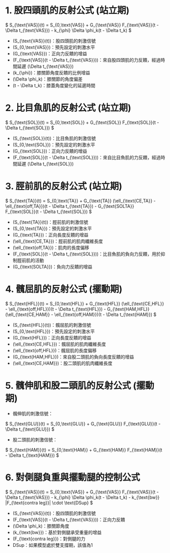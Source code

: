 # 1. 股四頭肌的反射公式 (站立期)

$
S_{\text{VAS}}(t) = S_{0,\text{VAS}} + G_{\text{VAS}} F_{\text{VAS}}(t - \Delta t_{\text{VAS}}) - k_{\phi} \Delta \phi_k(t - \Delta t_k)
$

- \(S_{\text{VAS}}(t)\)：股四頭肌的刺激信號
- \(S_{0,\text{VAS}}\)：預先設定的刺激水平
- \(G_{\text{VAS}}\)：正向力反饋的增益
- \(F_{\text{VAS}}(t - \Delta t_{\text{VAS}})\)：來自股四頭肌的力反饋，經過時間延遲 \(\Delta t_{\text{VAS}}\)
- \(k_{\phi}\)：膝關節角度反饋的比例增益
- \(\Delta \phi_k\)：膝關節的角度偏差
- \(t - \Delta t_k\)：膝蓋角度變化的延遲時間

# 2. 比目魚肌的反射公式 (站立期)

$
S_{\text{SOL}}(t) = S_{0,\text{SOL}} + G_{\text{SOL}} F_{\text{SOL}}(t - \Delta t_{\text{SOL}})
$

- \(S_{\text{SOL}}(t)\)：比目魚肌的刺激信號
- \(S_{0,\text{SOL}}\)：預先設定的刺激水平
- \(G_{\text{SOL}}\)：正向力反饋的增益
- \(F_{\text{SOL}}(t - \Delta t_{\text{SOL}})\)：來自比目魚肌的力反饋，經過時間延遲 \(\Delta t_{\text{SOL}}\)

# 3. 脛前肌的反射公式 (站立期)

$
S_{\text{TA}}(t) = S_{0,\text{TA}} + G_{\text{TA}} (\ell_{\text{CE,TA}} - \ell_{\text{off,TA}})(t - \Delta t_{\text{TA}}) - G_{\text{SOLTA}} F_{\text{SOL}}(t - \Delta t_{\text{SOL}})
$

- \(S_{\text{TA}}(t)\)：脛前肌的刺激信號
- \(S_{0,\text{TA}}\)：預先設定的刺激水平
- \(G_{\text{TA}}\)：正向長度反饋的增益
- \(\ell_{\text{CE,TA}}\)：脛前肌的肌肉纖維長度
- \(\ell_{\text{off,TA}}\)：肌肉的長度偏移
- \(F_{\text{SOL}}(t - \Delta t_{\text{SOL}})\)：比目魚肌的負向力反饋，用於抑制脛前肌的活動
- \(G_{\text{SOLTA}}\)：負向力反饋的增益

# 4. 髖屈肌的反射公式 (擺動期)

$
S_{\text{HFL}}(t) = S_{0,\text{HFL}} + G_{\text{HFL}} (\ell_{\text{CE,HFL}} - \ell_{\text{off,HFL}})(t - \Delta t_{\text{HFL}}) - G_{\text{HAM,HFL}} (\ell_{\text{CE,HAM}} - \ell_{\text{off,HAM}})(t - \Delta t_{\text{HAM}})
$
- \(S_{\text{HFL}}(t)\)：髖屈肌的刺激信號
- \(S_{0,\text{HFL}}\)：預先設定的刺激水平
- \(G_{\text{HFL}}\)：正向長度反饋的增益
- \(\ell_{\text{CE,HFL}}\)：髖屈肌的肌肉纖維長度
- \(\ell_{\text{off,HFL}}\)：髖屈肌的長度偏移
- \(G_{\text{HAM,HFL}}\)：來自股二頭肌的負向長度反饋的增益
- \(\ell_{\text{CE,HAM}}\)：股二頭肌的肌肉纖維長度

# 5. 髖伸肌和股二頭肌的反射公式 (擺動期)

- 髖伸肌的刺激信號：

$
S_{\text{GLU}}(t) = S_{0,\text{GLU}} + G_{\text{GLU}} F_{\text{GLU}}(t - \Delta t_{\text{GLU}})
$

- 股二頭肌的刺激信號：

$
S_{\text{HAM}}(t) = S_{0,\text{HAM}} + G_{\text{HAM}} F_{\text{HAM}}(t - \Delta t_{\text{HAM}})
$

# 6. 對側腿負重與擺動腿的控制公式

$
S_{\text{VAS}}(t) = S_{0,\text{VAS}} + G_{\text{VAS}} F_{\text{VAS}}(t - \Delta t_{\text{VAS}}) - k_{\phi} \Delta \phi_k(t - \Delta t_k) - k_{\text{bw}} |F_{\text{contra leg}}| \cdot \text{DSup}
$

- \(S_{\text{VAS}}(t)\)：股四頭肌的刺激信號
- \(F_{\text{VAS}}(t - \Delta t_{\text{VAS}})\)：正向力反饋
- \(\Delta \phi_k\)：膝關節角度
- \(k_{\text{bw}}\)：基於對側腿承受重量的增益
- \(F_{\text{contra leg}}\)：對側腿的力
- DSup：如果模型處於雙支撐期，該值為1
